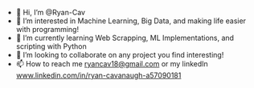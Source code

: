 - 👋 Hi, I’m @Ryan-Cav
- 👀 I’m interested in Machine Learning, Big Data, and making life easier with programming!
- 🌱 I’m currently learning Web Scrapping, ML Implementations, and scripting with Python
- 💞️ I’m looking to collaborate on any project you find interesting!
- 📫 How to reach me ryancav18@gmail.com or my linkedIn www.linkedin.com/in/ryan-cavanaugh-a57090181

<!---
Ryan-Cav/Ryan-Cav is a ✨ special ✨ repository because its `README.md` (this file) appears on your GitHub profile.
You can click the Preview link to take a look at your changes.
--->
